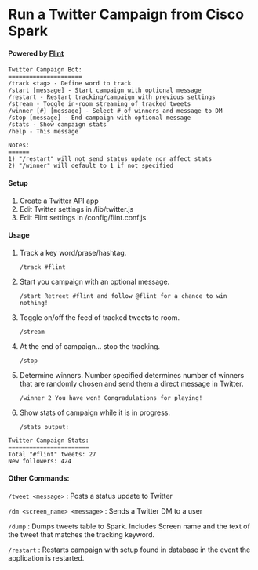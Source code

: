 # Run a Twitter Campaign from Cisco Spark
#### Powered by [Flint](https://github.com/nmarus/flint)

```
Twitter Campaign Bot:
=====================
/track <tag> - Define word to track
/start [message] - Start campaign with optional message
/restart - Restart tracking/campaign with previous settings
/stream - Toggle in-room streaming of tracked tweets
/winner [#] [message] - Select # of winners and message to DM
/stop [message] - End campaign with optional message
/stats - Show campaign stats
/help - This message

Notes:
======
1) "/restart" will not send status update nor affect stats
2) "/winner" will default to 1 if not specified
```

#### Setup

1. Create a Twitter API app
2. Edit Twitter settings in /lib/twitter.js
3. Edit Flint settings in /config/flint.conf.js

#### Usage

1. Track a key word/prase/hashtag.

    `/track #flint`

2. Start you campaign with an optional message.

    `/start Retreet #flint and follow @flint for a chance to win nothing!`

3. Toggle on/off the feed of tracked tweets to room.

    `/stream`

4. At the end of campaign... stop the tracking.

    `/stop`

5. Determine winners. Number specified determines number of winners that are randomly chosen and send them a direct message in Twitter. 

    `/winner 2 You have won! Congradulations for playing!`

6. Show stats of campaign while it is in progress.

    `/stats output:`

```
Twitter Campaign Stats:
=======================
Total "#flint" tweets: 27
New followers: 424
```

#### Other Commands:

`/tweet <message>` : Posts a status update to Twitter

`/dm <screen_name> <message>` : Sends a Twitter DM to a user

`/dump` : Dumps tweets table to Spark. Includes Screen name and the text of the tweet that matches the tracking keyword. 

`/restart` : Restarts campaign with setup found in database in the event the application is restarted.